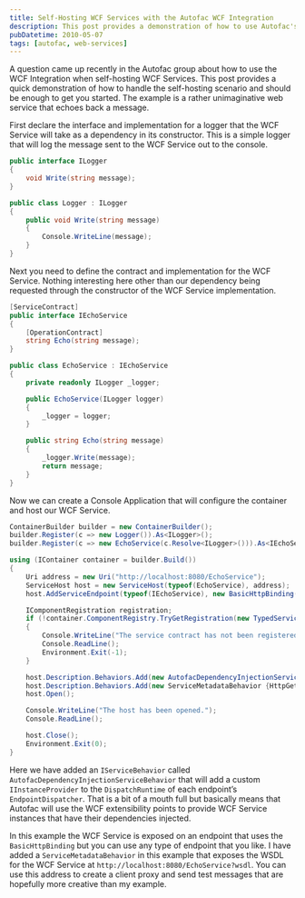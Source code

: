 ```yaml
---
title: Self-Hosting WCF Services with the Autofac WCF Integration
description: This post provides a demonstration of how to use Autofac's WCF Integration to self-host a web service with a dependency that is injected through the WCF extensibility points. An example and instructions on how to create a client proxy are provided.
pubDatetime: 2010-05-07
tags: [autofac, web-services]
---
```


A question came up recently in the Autofac group about how to use the WCF Integration when self-hosting WCF Services. This post provides a quick demonstration of how to handle the self-hosting scenario and should be enough to get you started. The example is a rather unimaginative web service that echoes back a message.

First declare the interface and implementation for a logger that the WCF Service will take as a dependency in its constructor. This is a simple logger that will log the message sent to the WCF Service out to the console.

```csharp
public interface ILogger
{
    void Write(string message);
}

public class Logger : ILogger
{
    public void Write(string message)
    {
        Console.WriteLine(message);
    }
}
```

Next you need to define the contract and implementation for the WCF Service. Nothing interesting here other than our dependency being requested through the constructor of the WCF Service implementation.

```csharp
[ServiceContract]
public interface IEchoService
{
    [OperationContract]
    string Echo(string message);
}

public class EchoService : IEchoService
{
    private readonly ILogger _logger;

    public EchoService(ILogger logger)
    {
        _logger = logger;
    }

    public string Echo(string message)
    {
        _logger.Write(message);
        return message;
    }
}
```

Now we can create a Console Application that will configure the container and host our WCF Service.

```csharp
ContainerBuilder builder = new ContainerBuilder();
builder.Register(c => new Logger()).As<ILogger>();
builder.Register(c => new EchoService(c.Resolve<ILogger>())).As<IEchoService>();

using (IContainer container = builder.Build())
{
    Uri address = new Uri("http://localhost:8080/EchoService");
    ServiceHost host = new ServiceHost(typeof(EchoService), address);
    host.AddServiceEndpoint(typeof(IEchoService), new BasicHttpBinding(), string.Empty);

    IComponentRegistration registration;
    if (!container.ComponentRegistry.TryGetRegistration(new TypedService(typeof(IEchoService)), out registration))
    {
        Console.WriteLine("The service contract has not been registered in the container.");
        Console.ReadLine();
        Environment.Exit(-1);
    }

    host.Description.Behaviors.Add(new AutofacDependencyInjectionServiceBehavior(container, typeof(EchoService), registration));
    host.Description.Behaviors.Add(new ServiceMetadataBehavior {HttpGetEnabled = true, HttpGetUrl = address});
    host.Open();

    Console.WriteLine("The host has been opened.");
    Console.ReadLine();

    host.Close();
    Environment.Exit(0);
}
```

Here we have added an `IServiceBehavior` called `AutofacDependencyInjectionServiceBehavior` that will add a custom `IInstanceProvider` to the `DispatchRuntime` of each endpoint’s `EndpointDispatcher`. That is a bit of a mouth full but basically means that Autofac will use the WCF extensibility points to provide WCF Service instances that have their dependencies injected.

In this example the WCF Service is exposed on an endpoint that uses the `BasicHttpBinding` but you can use any type of endpoint that you like. I have added a `ServiceMetadataBehavior` in this example that exposes the WSDL for the WCF Service at `http://localhost:8080/EchoService?wsdl`. You can use this address to create a client proxy and send test messages that are hopefully more creative than my example.
